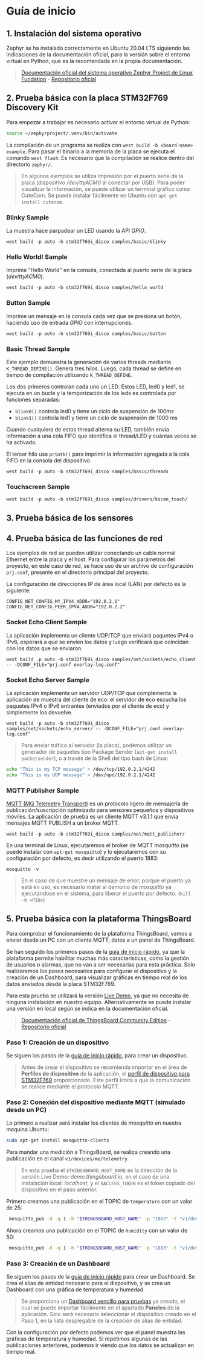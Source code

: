 # Guía de inicio

## 1. Instalación del sistema operativo

Zephyr se ha instalado correctamente en Ubuntu 20.04 LTS siguiendo las indicaciones de la documentación oficial, para la versión sobre el entorno virtual en Python, que es la recomendada en la propia documentación.

> [Documentación oficial del sistema operativo Zephyr Project de Linux Fundation](https://docs.zephyrproject.org/latest/index.html) -
> [Repositorio oficial](https://github.com/zephyrproject-rtos/zephyr)

## 2. Prueba básica con la placa STM32F769 Discovery Kit

Para empezar a trabajar es necesario activar el entorno virtual de Python:

```bash
source ~/zephyrproject/.venv/bin/activate
```

La compilación de un programa se realiza con `west build -b <board-name> example`.
Para pasar el binario a la memoria de la placa se ejecuta el comando `west flash`.
Es necesario que la compilación se realice dentro del directorio `zephyr/`.

> En algunos ejemplos se utiliza impresión por el puerto serie de la placa (dispositivo _/dev/ttyACM0_ al conectar por USB). Para poder visualizar la información, se puede utilizar un terminal gráfico como CuteCom. Se puede instalar fácilmente en Ubuntu con `apt-get install cutecom`.

### Blinky Sample

La muestra hace parpadear un LED usando la API _GPIO_.

```
west build -p auto -b stm32f769i_disco samples/basic/blinky
```

### Hello World! Sample

Imprime "Hello World" en la consola, conectada al puerto serie de la placa (_dev/ttyACM0_).

```
west build -p auto -b stm32f769i_disco samples/hello_world
```

### Button Sample

Imprime un mensaje en la consola cada vez que se presiona un botón, haciendo uso de entrada _GPIO_ con interrupciones.

```
west build -p auto -b stm32f769i_disco samples/basic/button
```

### Basic Thread Sample

Este ejemplo demuestra la generación de varios threads mediante `K_THREAD_DEFINE()`. Genera tres hilos. Luego, cada thread se define en tiempo de compilación utilizando `K_THREAD_DEFINE`.

Los dos primeros controlan cada uno un LED. Estos LED, led0 y led1, se ejecuta en un bucle y la temporización de los leds es controlada por funciones separadas:

-   `blink0()` controla led0 y tiene un ciclo de suspensión de 100ms
-   `blink1()` controla led1 y tiene un ciclo de suspensión de 1000 ms

Cuando cualquiera de estos thread alterna su LED, también envía información a una cola FIFO que identifica el thread/LED y cuántas veces se ha activado.

El tercer hilo usa `printk()` para imprimir la información agregada a la cola FIFO en la consola del dispositivo.

```
west build -p auto -b stm32f769i_disco samples/basic/threads
```

### Touchscreen Sample

```
west build -p auto -b stm32f769i_disco samples/drivers/kscan_touch/
```

## 3. Prueba básica de los sensores

## 4. Prueba básica de las funciones de red

Los ejemplos de red se pueden utilizar conectando un cable normal Ethernet entre la placa y el host. Para configurar los parámetros del proyecto, en este caso de red, se hace uso de un archivo de configuración `prj.conf`, presente en el directorio principal del proyecto.

La configuración de direcciones IP de área local (LAN) por defecto es la siguiente:

```
CONFIG_NET_CONFIG_MY_IPV4_ADDR="192.0.2.1"
CONFIG_NET_CONFIG_PEER_IPV4_ADDR="192.0.2.2"
```

### Socket Echo Client Sample

La aplicación implementa un cliente UDP/TCP que enviará paquetes IPv4 o IPv6, esperará a que se envíen los datos y luego verificará que coincidan con los datos que se enviaron.

```
west build .p auto -b stm32f769i_disco samples/net/sockets/echo_client -- -DCONF_FILE="prj.conf overlay-log.conf"
```

### Socket Echo Server Sample

La aplicación implementa un servidor UDP/TCP que complementa la aplicación de muestra del cliente de eco: el servidor de eco escucha los paquetes IPv4 o IPv6 entrantes (enviados por el cliente de eco) y simplemente los devuelve.

```
west build -p auto -b stm32f769i_disco samples/net/sockets/echo_server/ -- -DCONF_FILE="prj.conf overlay-log.conf"
```

> Para enviar tráfico al servidor (la placa), podemos utilizar un generador de paquetes tipo Package Sender (`apt-get install packetsender`), o a través de la Shell del tipo bash de Linux:

```bash
echo "This is my TCP message" > /dev/tcp/192.0.2.1/4242
echo "This is my UDP message" > /dev/upd/192.0.2.1/4242
```

### MQTT Publisher Sample

[MQTT (MQ Telemetry Transport)](https://mqtt.org/) es un protocolo ligero de mensajería de publicación/suscripción optimizado para sensores pequeños y dispositivos móviles.
La aplicación de prueba es un cliente MQTT v3.1.1 que envía mensajes MQTT PUBLISH a un broker MQTT.

```
west build -p auto -b stm32f769i_disco samples/net/mqtt_publisher/
```

En una terminal de Linux, ejecutaremos el broker de MQTT _mosquitto_ (se puede instalar con `apt-get mosquitto`) y lo ejecutaremos con su configuración por defecto, es decir utilizando el puerto 1883:

```
mosquitto -v
```

> En el caso de que muestre un mensaje de error, porque el puerto ya está en uso, es necesario matar al demonio de _mosquitto_ ya ejecutándose en el sistema, para liberar el puerto por defecto. (`kill -9 <PID>`)

## 5. Prueba básica con la plataforma ThingsBoard

Para comprobar el funcionamiento de la plataforma ThingsBoard, vamos a enviar desde un PC con un cliente MQTT, datos a un panel de ThingsBoard.

Se han seguido los primeros pasos de la [guía de inicio rápido](https://thingsboard.io/docs/getting-started-guides/helloworld/?connectdevice=mqtt-linux), ya que la plataforma permite habilitar muchas más características, como la gestión de usuarios o alarmas, que no van a ser necesarias para esta práctica. Solo realizaremos los pasos necesarios para configurar el dispositivo y la creación de un Dashboard, para visualizar gráficas en tiempo real de los datos enviados desde la placa STM32F769.

Para esta prueba se utilizará la versión [Live Demo](https://demo.thingsboard.io), ya que no necesita de ninguna instalación en nuestro equipo. Alternativamente se puede instalar una versión en local según se indica en la documentación oficial.

> [Documentación oficial de ThingsBoard Community Edition](https://thingsboard.io/docs/) -
> [Repositorio oficial](https://github.com/thingsboard/thingsboard)

### Paso 1: Creación de un dispositivo

Se siguen los pasos de la [guía de inicio rápido](https://thingsboard.io/docs/getting-started-guides/helloworld/?connectdevice=mqtt-linux), para crear un dispositivo.

> Antes de crear el dispositivo se recomienda importar en el área de **Perfiles de dispositivo** de la aplicación, el [perfil de dispositivo para STM32F769](ThingsBoard/stm32f769_profile.json) proporcionado. Este perfil limita a que la comunicación se realice mediante el protocolo MQTT.


### Paso 2: Conexión del dispositivo mediante MQTT (simulado desde un PC)

Lo primero a realizar será instalar los clientes de _mosquitto_ en nuestra maquina Ubuntu:

```bash
sudo apt-get install mosquitto-clients
```

Para mandar una medición a ThingsBoard, se realiza creando una publicación en el canal `v1/devices/me/telemetry`.

> En esta prueba el `$THINGSBOARD_HOST_NAME` es la dirección de la versión Live Demo: _demo.thingsboard.io_, en el caso de una instalación local: _localhost_, y el `$ACCESS_TOKEN` es el token copiado del dispositivo en el paso anterior.

Primero creamos una publicación en el TOPIC de `temperature` con un valor de 25:

```bash
 mosquitto_pub -d -q 1 -h "$THINGSBOARD_HOST_NAME" -p "1883" -t "v1/devices/me/telemetry" -u "$ACCESS_TOKEN " -m {"temperature":25}
```

Ahora creamos una publicación en el TOPIC de `humidity` con un valor de 50:

```bash
 mosquitto_pub -d -q 1 -h "$THINGSBOARD_HOST_NAME" -p "1883" -t "v1/devices/me/telemetry" -u "$ACCESS_TOKEN " -m {"humidity":50}
```

### Paso 3: Creación de un Dashboard

Se siguen los pasos de la [guía de inicio rápido](https://thingsboard.io/docs/getting-started-guides/helloworld/?connectdevice=mqtt-linux) para crear un Dashboard. Se crea el alias de entidad necesario para el dispositivo, y se crea un Dashboard con una gráfica de temperatura y humedad.

> Se proporciona un [Dashboard sencillo para pruebas](ThingsBoard/stm32f769_dashboard.json) ya creado, el cual se puede importar fácilmente en el apartado **Paneles** de la aplicación. Solo será necesario seleccionar el dispositivo creado en el Paso 1, en la lista desplegable de la creación de alias de entidad.

Con la configuración por defecto podemos ver que el panel muestra las gráficas de temperatura y humedad. Si repetimos algunas de las publicaciones anteriores, podemos ir viendo que los datos se actualizan en tiempo real.

